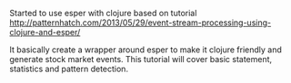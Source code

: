 Started to use esper with clojure based on tutorial http://patternhatch.com/2013/05/29/event-stream-processing-using-clojure-and-esper/

It basically create a wrapper around esper to make it clojure friendly and
generate stock market events. This tutorial will cover basic statement, statistics and pattern detection.
